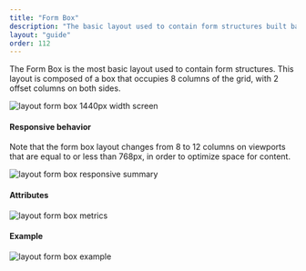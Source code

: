 ```yaml
---
title: "Form Box"
description: "The basic layout used to contain form structures built based on 8/12 grid columns."
layout: "guide"
order: 112
---
```


The Form Box is the most basic layout used to contain form structures. This layout is composed of a box that occupies 8 columns of the grid, with 2 offset columns on both sides.

![layout form box 1440px width screen](/images/lexicon/layoutformbox.jpg)

#### Responsive behavior

Note that the form box layout changes from 8 to 12 columns on viewports that are equal to or less than 768px, in order to optimize space for content.

![layout form box responsive summary](/images/lexicon/layoutformboxsummary.jpg)

#### Attributes

![layout form box metrics](/images/lexicon/layoutformboxmetrics.jpg)

#### Example

![layout form box example](/images/lexicon/layoutformboxexample.jpg)